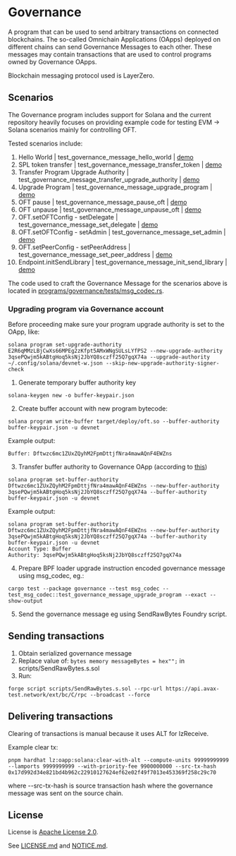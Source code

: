 # Governance

A program that can be used to send arbitrary transactions on connected blockchains. The so-called Omnichain Applications (OApps) deployed on different chains can send Governance Messages to each other. These messages may contain transactions that are used to control programs owned by Governance OApps.

Blockchain messaging protocol used is LayerZero.

## Scenarios

The Governance program includes support for Solana and the current repository heavily focuses on providing example code for testing EVM -> Solana scenarios mainly for controlling OFT.

Tested scenarios include:
1. Hello World | test_governance_message_hello_world | [demo](https://explorer.solana.com/tx/4cBpcd2hmHax8iBVSxUEC92BX2dS2f1fLVBx8gpikeiSUYeSUAQo47Ad1X62VFQGRF8Ldk3upDJKT5X7EBnBxjyM?cluster=devnet)
2. SPL token transfer | test_governance_message_transfer_token | [demo](https://explorer.solana.com/tx/nLRtTDRQd6vJX5axWWh2JjpTUjNHfLQv34pTB37zRFHkeFEG7fe6ZwYhxStcDzQJ7Y3GvPyJPQ78gqRRLHTfmoT?cluster=devnet)
3. Transfer Program Upgrade Authority | test_governance_message_transfer_upgrade_authority | [demo](https://explorer.solana.com/tx/46NooMsMmBASL335wFuk4rd7uJdAHi75UA1Ap5ba3NSqPb7xrf7y7qe2G2Txntvrak2bXRDyihphXqgQBKW54GRY?cluster=devnet)
4. Upgrade Program | test_governance_message_upgrade_program | [demo](https://explorer.solana.com/tx/5We9jE5C2FqeEJscwWvB7ncwc2RmsjxucdkFcyaQfRPBVyJVZfNYK82xp1LMroSxcWLsXeNYjfLA6proJ6ZGy13j?cluster=devnet)
5. OFT pause | test_governance_message_pause_oft | [demo](https://explorer.solana.com/tx/GZsXYNiUkC8JC7z82x5iiqPVD11BqACJfEn6cBGF5jKGB8Nayb7AvLdyunFC8uimFZFjMbrct2VcLs42LZBobF3?cluster=devnet)
6. OFT unpause | test_governance_message_unpause_oft | [demo](https://explorer.solana.com/tx/4koxbrtyEexG9DaHHxjKDGrw4mebPrasaXFfqPqMzKfC9roaQ2bpbGxxn4pXyaVAmPSDsQQgrqyax8CL26T9dJiz?cluster=devnet)
7. OFT.setOFTConfig - setDelegate | test_governance_message_set_delegate | [demo](https://explorer.solana.com/tx/2q8YcQ7V1iJWJBfXo8uEhNV16Z3XnVssXzniBhhurgzxF9Hue668sborVRY6hmAqVxXSZQcBuFAPFAcHaUySCauN?cluster=devnet)
8. OFT.setOFTConfig - setAdmin | test_governance_message_set_admin | [demo](https://explorer.solana.com/tx/5WUAgnhckabp67RQ6BMnc3Q7qNjgEbpqLpsoh6TFY9XVFEHGrwadYqCSqPsp3tVmswDotcL8PQ7c8LDobQHMKKat?cluster=devnet)
9. OFT.setPeerConfig - setPeerAddress | test_governance_message_set_peer_address | [demo](https://explorer.solana.com/tx/5mBi5r5zcfrcDHxsNrPAHS4HrkP2kS3zgJ6YRe6vGLN18N9GPvMXBD9AfAYbEhWQSTHMLEjLAFR3MNV185xacP7f?cluster=devnet)
10. Endpoint.initSendLibrary | test_governance_message_init_send_library | [demo](https://explorer.solana.com/tx/SBUGAFrgWcpLJkuaq8W6YfeKakW2zvYe56HmG6pB7EdiozmCTTTaVXWADVUVqUZRNLU1qoP4BeQbdVrPqLXpH8X?cluster=devnet)

The code used to craft the Governance Message for the scenarios above is located in [programs/governance/tests/msg_codec.rs](./tests/msg_codec.rs).

### Upgrading program via Governance account

Before proceeding make sure your program upgrade authority is set to the OApp, like:
```
solana program set-upgrade-authority E2R6qMMzLBjCwXs66MPEg2zKfpt5AMxWNgSULsLYfPS2 --new-upgrade-authority 3qsePQwjm5kABtgHoq5ksNj2JbYQ8sczff25Q7gqX74a --upgrade-authority ~/.config/solana/devnet-w.json --skip-new-upgrade-authority-signer-check
```

1. Generate temporary buffer authority key
```
solana-keygen new -o buffer-keypair.json
```

2. Create buffer account with new program bytecode:
```
solana program write-buffer target/deploy/oft.so --buffer-authority buffer-keypair.json -u devnet
```

Example output:
```
Buffer: Dftwzc6mc1ZUxZQyhM2FpmDttjfNra4mawAQnF4EWZns
```

3. Transfer buffer authority to Governance OApp (according to [this](https://github.com/solana-labs/solana/blob/7700cb3128c1f19820de67b81aa45d18f73d2ac0/sdk/program/src/loader_upgradeable_instruction.rs#L84))
```
solana program set-buffer-authority Dftwzc6mc1ZUxZQyhM2FpmDttjfNra4mawAQnF4EWZns --new-buffer-authority 3qsePQwjm5kABtgHoq5ksNj2JbYQ8sczff25Q7gqX74a --buffer-authority buffer-keypair.json -u devnet
```

Example output:
```
solana program set-buffer-authority Dftwzc6mc1ZUxZQyhM2FpmDttjfNra4mawAQnF4EWZns --new-buffer-authority 3qsePQwjm5kABtgHoq5ksNj2JbYQ8sczff25Q7gqX74a --buffer-authority buffer-keypair.json -u devnet
Account Type: Buffer
Authority: 3qsePQwjm5kABtgHoq5ksNj2JbYQ8sczff25Q7gqX74a
```

4. Prepare BPF loader upgrade instruction encoded governance message using msg_codec, eg.:
```
cargo test --package governance --test msg_codec -- test_msg_codec::test_governance_message_upgrade_program --exact --show-output
```

5. Send the governance message eg using SendRawBytes Foundry script.

## Sending transactions

1. Obtain serialized governance message
2. Replace value of: `bytes memory messageBytes = hex"";` in scripts/SendRawBytes.s.sol
3. Run:
```
forge script scripts/SendRawBytes.s.sol --rpc-url https://api.avax-test.network/ext/bc/C/rpc --broadcast --force
```

## Delivering transactions

Clearing of transactions is manual because it uses ALT for lzReceive.

Example clear tx:

```
pnpm hardhat lz:oapp:solana:clear-with-alt --compute-units 99999999999 --lamports 9999999999 --with-priority-fee 9900000000 --src-tx-hash 0x17d992d34e821bd4b962c22910127624ef62e02f49f7013e453369f258c29c70
```

where --src-tx-hash is source transaction hash where the governance message was sent on the source chain.

## License

License is [Apache License 2.0](http://www.apache.org/licenses/LICENSE-2.0).

See [LICENSE.md](./LICENSE.md) and [NOTICE.md](./NOTICE.md).
